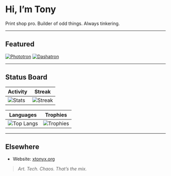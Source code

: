 # Hi, I’m Tony

Print shop pro. Builder of odd things. Always tinkering.

---

## Featured

[![Phototron](https://github-readme-stats.vercel.app/api/pin/?username=omgsideburns&repo=phototron&theme=tokyonight&cache_seconds=172800)](https://github.com/omgsideburns/phototron)
[![Dashatron](https://github-readme-stats.vercel.app/api/pin/?username=omgsideburns&repo=dashatron&theme=tokyonight&cache_seconds=172800)](https://github.com/omgsideburns/dashatron)

---

## Status Board

| Activity | Streak |
|---|---|
| ![Stats](https://github-readme-stats.vercel.app/api?username=omgsideburns&show_icons=true&hide_title=true&theme=tokyonight&cache_seconds=172800) | ![Streak](https://github-readme-streak-stats.herokuapp.com?user=omgsideburns&theme=tokyonight&hide_border=true&date_format=%5BY%20%5DM%20j&cache_seconds=172800) |

| Languages | Trophies |
|---|---|
| ![Top Langs](https://github-readme-stats.vercel.app/api/top-langs/?username=omgsideburns&layout=compact&theme=tokyonight&cache_seconds=172800) | ![Trophies](https://github-profile-trophy.vercel.app/?username=omgsideburns&theme=tokyonight&no-frame=true&row=1&column=6&cache=172800) |

---

## Elsewhere

- Website: [xtonyx.org](https://xtonyx.org)

> _Art. Tech. Chaos. That’s the mix._
